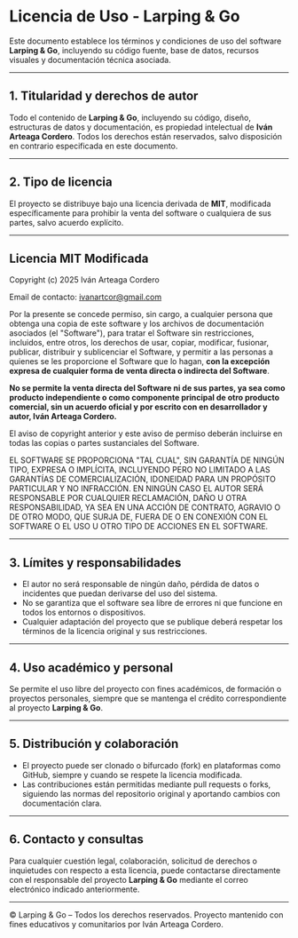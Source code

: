 # Licencia de Uso - Larping & Go

Este documento establece los términos y condiciones de uso del software **Larping & Go**, incluyendo su código fuente, base de datos, recursos visuales y documentación técnica asociada.

---

## 1. Titularidad y derechos de autor

Todo el contenido de **Larping & Go**, incluyendo su código, diseño, estructuras de datos y documentación, es propiedad intelectual de **Iván Arteaga Cordero**. Todos los derechos están reservados, salvo disposición en contrario especificada en este documento.

---

## 2. Tipo de licencia

El proyecto se distribuye bajo una licencia derivada de **MIT**, modificada específicamente para prohibir la venta del software o cualquiera de sus partes, salvo acuerdo explícito.

---

## Licencia MIT Modificada

Copyright (c) 2025 Iván Arteaga Cordero

Email de contacto: [ivanartcor@gmail.com](mailto:ivanartcor@gmail.com)

Por la presente se concede permiso, sin cargo, a cualquier persona que obtenga una copia de este software y los archivos de documentación asociados (el "Software"), para tratar el Software sin restricciones, incluidos, entre otros, los derechos de usar, copiar, modificar, fusionar, publicar, distribuir y sublicenciar el Software, y permitir a las personas a quienes se les proporcione el Software que lo hagan, **con la excepción expresa de cualquier forma de venta directa o indirecta del Software**.

**No se permite la venta directa del Software ni de sus partes, ya sea como producto independiente o como componente principal de otro producto comercial, sin un acuerdo oficial y por escrito con en desarrollador y autor, Iván Arteaga Cordero.**

El aviso de copyright anterior y este aviso de permiso deberán incluirse en todas las copias o partes sustanciales del Software.

EL SOFTWARE SE PROPORCIONA "TAL CUAL", SIN GARANTÍA DE NINGÚN TIPO, EXPRESA O IMPLÍCITA, INCLUYENDO PERO NO LIMITADO A LAS GARANTÍAS DE COMERCIALIZACIÓN, IDONEIDAD PARA UN PROPÓSITO PARTICULAR Y NO INFRACCIÓN. EN NINGÚN CASO EL AUTOR SERÁ RESPONSABLE POR CUALQUIER RECLAMACIÓN, DAÑO U OTRA RESPONSABILIDAD, YA SEA EN UNA ACCIÓN DE CONTRATO, AGRAVIO O DE OTRO MODO, QUE SURJA DE, FUERA DE O EN CONEXIÓN CON EL SOFTWARE O EL USO U OTRO TIPO DE ACCIONES EN EL SOFTWARE.

---

## 3. Límites y responsabilidades

* El autor no será responsable de ningún daño, pérdida de datos o incidentes que puedan derivarse del uso del sistema.
* No se garantiza que el software sea libre de errores ni que funcione en todos los entornos o dispositivos.
* Cualquier adaptación del proyecto que se publique deberá respetar los términos de la licencia original y sus restricciones.

---

## 4. Uso académico y personal

Se permite el uso libre del proyecto con fines académicos, de formación o proyectos personales, siempre que se mantenga el crédito correspondiente al proyecto **Larping & Go**.

---

## 5. Distribución y colaboración

* El proyecto puede ser clonado o bifurcado (fork) en plataformas como GitHub, siempre y cuando se respete la licencia modificada.
* Las contribuciones están permitidas mediante pull requests o forks, siguiendo las normas del repositorio original y aportando cambios con documentación clara.

---

## 6. Contacto y consultas

Para cualquier cuestión legal, colaboración, solicitud de derechos o inquietudes con respecto a esta licencia, puede contactarse directamente con el responsable del proyecto **Larping & Go** mediante el correo electrónico indicado anteriormente.

---

© Larping & Go – Todos los derechos reservados. Proyecto mantenido con fines educativos y comunitarios por Iván Arteaga Cordero.
